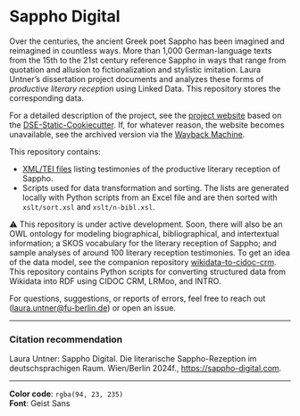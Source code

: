 # Sappho Digital

Over the centuries, the ancient Greek poet Sappho has been imagined and reimagined in countless ways. More than 1,000 German-language texts from the 15th to the 21st century reference Sappho in ways that range from quotation and allusion to fictionalization and stylistic imitation. Laura Untner’s dissertation project documents and analyzes these forms of *productive literary reception* using Linked Data. This repository stores the corresponding data.

For a detailed description of the project, see the [project website](https://sappho-digital.com/about.html) based on the [DSE-Static-Cookiecutter](https://github.com/acdh-oeaw/dse-static-cookiecutter). If, for whatever reason, the website becomes unavailable, see the archived version via the [Wayback Machine](https://web.archive.org/).

This repository contains:
- [XML/TEI files](https://github.com/laurauntner/sappho-digital/tree/main/data/lists) listing testimonies of the productive literary reception of Sappho. 
- Scripts used for data transformation and sorting. The lists are generated locally with Python scripts from an Excel file and are then sorted with `xslt/sort.xsl` and `xslt/n-bibl.xsl`.

⚠️ This repository is under active development. Soon, there will also be an OWL ontology for modeling biographical, bibliographical, and intertextual information; a SKOS vocabulary for the literary reception of Sappho; and sample analyses of around 100 literary reception testimonies. To get an idea of the data model, see the companion repository [wikidata-to-cidoc-crm](https://github.com/laurauntner/wikidata-to-cidoc-crm). This repository contains Python scripts for converting structured data from Wikidata into RDF using CIDOC CRM, LRMoo, and INTRO. 

For questions, suggestions, or reports of errors, feel free to reach out ([laura.untner@fu-berlin.de](mailto:laura.untner@fu-berlin.de)) or open an issue.

---

### Citation recommendation
Laura Untner: Sappho Digital. Die literarische Sappho-Rezeption im deutschsprachigen Raum. Wien/Berlin 2024f., https://sappho-digital.com.

---

**Color code**: `rgba(94, 23, 235)`  
**Font**: Geist Sans

